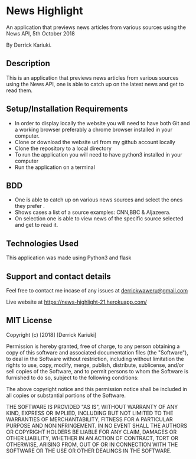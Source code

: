 # News Highlight
An application that previews news articles from various sources using the News API, 5th October 2018

By Derrick Kariuki.
## Description
This is an application that previews news articles from various sources using the News API, one is able to catch up on the latest news and get to read them.

## Setup/Installation Requirements
* In order to display locally the website you will need to have both Git and a working browser preferably a chrome browser installed in your computer.
* Clone or download the website url from my github account locally
* Clone the repository to a local directory
* To run the application you will need to have python3 installed in your computer
* Run the application on a terminal


 ## BDD
* One is able to catch up on various news sources and select the ones they prefer .
* Shows cases a list of a source examples: CNN,BBC & Aljazeera.
* On selection one is able to view news of the specific source selected and get to read it.


## Technologies Used
This application was made using Python3 and flask


## Support and contact details
Feel free to contact me incase of any issues at derrickwaweru@gmail.com

Live website at https://news-highlight-21.herokuapp.com/

## MIT License

Copyright (c) [2018] [Derrick Kariuki]

Permission is hereby granted, free of charge, to any person obtaining a copy
of this software and associated documentation files (the "Software"), to deal
in the Software without restriction, including without limitation the rights
to use, copy, modify, merge, publish, distribute, sublicense, and/or sell
copies of the Software, and to permit persons to whom the Software is
furnished to do so, subject to the following conditions:

The above copyright notice and this permission notice shall be included in all
copies or substantial portions of the Software.

THE SOFTWARE IS PROVIDED "AS IS", WITHOUT WARRANTY OF ANY KIND, EXPRESS OR
IMPLIED, INCLUDING BUT NOT LIMITED TO THE WARRANTIES OF MERCHANTABILITY,
FITNESS FOR A PARTICULAR PURPOSE AND NONINFRINGEMENT. IN NO EVENT SHALL THE
AUTHORS OR COPYRIGHT HOLDERS BE LIABLE FOR ANY CLAIM, DAMAGES OR OTHER
LIABILITY, WHETHER IN AN ACTION OF CONTRACT, TORT OR OTHERWISE, ARISING FROM,
OUT OF OR IN CONNECTION WITH THE SOFTWARE OR THE USE OR OTHER DEALINGS IN THE
SOFTWARE.
